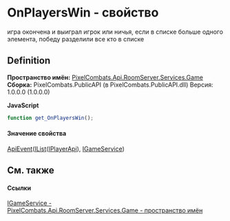 # OnPlayersWin - свойство


игра окончена и выиграл игрок или ничья, если в списке больше одного элемента, победу разделили все кто в списке



## Definition
**Пространство имён:** <a href="4584ac61-93b9-69e2-657a-49d576172c45">PixelCombats.Api.RoomServer.Services.Game</a>  
**Сборка:** PixelCombats.PublicAPI (в PixelCombats.PublicAPI.dll) Версия: 1.0.0.0 (1.0.0.0)

**JavaScript**
``` JavaScript
function get_OnPlayersWin();

```



#### Значение свойства
<a href="2c6ab617-976d-ae51-82f2-7621fc7e18d9">ApiEvent</a>(<a href="https://learn.microsoft.com/dotnet/api/system.collections.generic.ilist-1" target="_blank" rel="noopener noreferrer">IList</a>(<a href="daff9440-f4d4-79a2-3653-919bb66eae04">IPlayerApi</a>), <a href="ab34782e-181c-17a0-e9a6-0f19d41e73d2">IGameService</a>)

## См. также


#### Ссылки
<a href="ab34782e-181c-17a0-e9a6-0f19d41e73d2">IGameService - </a>  
<a href="4584ac61-93b9-69e2-657a-49d576172c45">PixelCombats.Api.RoomServer.Services.Game - пространство имён</a>  
